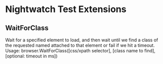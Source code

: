 # Nightwatch Test Extensions
## WaitForClass
Wait for a specified element to load, and then wait until we find a class of the requested named attached to that element or fail if we hit a timeout.
Usage: browser.WaitForClass([css/xpath selector], [class name to find], [optional: timeout in ms])